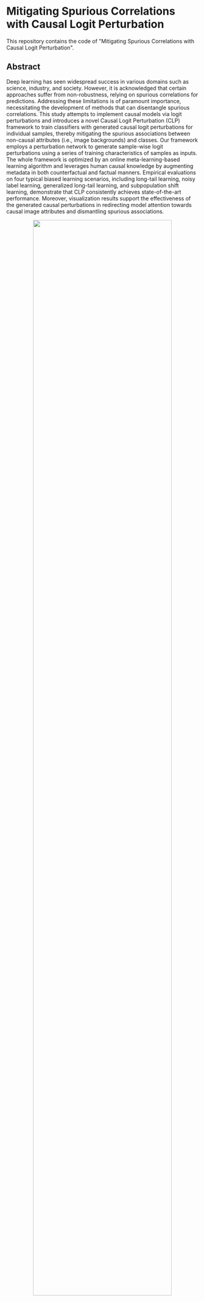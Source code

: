 
# Mitigating Spurious Correlations with Causal Logit Perturbation

 
This repository contains the code of "Mitigating Spurious Correlations with Causal Logit Perturbation".
 
## Abstract

Deep learning has seen widespread success in various domains such as science, industry, and society. However, it is acknowledged that certain approaches suffer from non-robustness, relying on spurious correlations for predictions. Addressing these limitations is of paramount importance, necessitating the development of methods that can disentangle spurious correlations. This study attempts to implement causal models via logit perturbations and introduces a novel Causal Logit Perturbation (CLP) framework to train classifiers with generated causal logit perturbations for individual samples, thereby mitigating the spurious associations between non-causal attributes (i.e., image backgrounds) and classes. Our framework employs a perturbation network to generate sample-wise logit perturbations using a series of training characteristics of samples as inputs. The whole framework is optimized by an online meta-learning-based learning algorithm and leverages human causal knowledge by augmenting metadata in both counterfactual and factual manners. Empirical evaluations on four typical biased learning scenarios, including long-tail learning, noisy label learning, generalized long-tail learning, and subpopulation shift learning, demonstrate that CLP consistently achieves state-of-the-art performance. Moreover, visualization results support the effectiveness of the generated causal perturbations in redirecting model attention towards causal image attributes and dismantling spurious associations.

<p align="center">
  <img src="img/spurious.jpg" width="85%" height="85%">
</p>

## Framework
The overall structure of CLP, which consists of four main components: the metadata augmentation module, the backbone classifier, the training characteristics module, and the perturbation network which generates sample-wise logit perturbations. The red and green lines indicate the learning loops of the backbone classifier and the perturbation network, respectively.

<p align="center">
  <img src="img/framework.jpg" width="85%" height="85%">
</p>

## Requirements

- PyTorch >= 1.2.0
- Python3
- torchvision
- PIL
- argparse
- numpy


## Getting started

### Dataset

For long-tailed and noisy cifar data, the generation steps follow those in [Meta-Weight-Net](https://proceedings.neurips.cc/paper_files/paper/2019/file/e58cc5ca94270acaceed13bc82dfedf7-Paper.pdf).
- Long-tailed CIFAR10/100: The long-tailed version of CIFAR10/100. Detailed generation process can be seen in "./data/cifar/CIFAR_process.py".
- Noisy CIFAR10/100: The noisy version of CIFAR10/100. Detailed generation process can be seen in "./data/cifar/CIFAR_process.py".

For generalized long-tail benchmark, including ImageNet-GLT and MSCOCO-GLT, the generation steps follow those in [IFL](https://www.ecva.net/papers/eccv_2022/papers_ECCV/papers/136840698.pdf)
- ImageNet-GLT: The generalized long-tail version of ImageNet. Detailed generation process can be seen in "./data/GLT/_ImageNetGeneration".
- MSCOCO-GLT: The generalized long-tail version of MSCOCO. Detailed generation process can be seen in "./data/GLT/_COCOGeneration".

For the subpopulation shift benchmark, the acquisition process follows that of [chang et al.](https://openaccess.thecvf.com/content/CVPR2021/papers/Chang_Towards_Robust_Classification_Model_by_Counterfactual_and_Invariant_Data_Generation_CVPR_2021_paper.pdf)
- Waterbirds: Detailed processing steps can be seen in "./data/subpopulation/waterbirds_datasets.py".

### Train

We give training examples using cifar data:

Training on CIFAR-LT-10/100:
```
CIFAR100-LT, 
python CLP_train.py --imb_factor 10 --dataset cifar100 --num_classes 100
```
- The lambda value that guides the strength of the saliency regularization term can be changed in Line 44 of ``CLP_train.py".
- The infilling manner for the causal (foreground) and non-causal (background) components of images can be changed in Lines 55-56 of ``CLP_train.py". 
- The volume of metadata can be changed in Line 38 of ``CLP_train.py".


Or run the script:

```
sh train.sh
```

Training on Noisy CIFAR10/100 with flip noise:
```
Noisy CIFAR100, 
python CLP_train.py --corruption_type flip2 --corruption_ratio 0.2 --dataset cifar100 --num_classes 100
```

Or run the script:

```
sh train-noise.sh
```

### Test
```
python test.py
```

## Experimental results

For long-tail learning tasks:

<p align="center">
  <img src="img/LT1.jpg" width="85%" height="85%">
</p>
<p align="center">
  <img src="img/LT2.jpg" width="85%" height="85%">
</p>

For noisy learning tasks:

<p align="center">
  <img src="img/noise.jpg" width="85%" height="85%">
</p>

For subpopulation shift tasks:

<p align="center">
  <img src="img/subpopulation.jpg" width="85%" height="85%">
</p>

For generalized long-tail learning tasks:

<p align="center">
  <img src="img/GLT1.jpg" width="85%" height="85%">
</p>
<p align="center">
  <img src="img/GLT2.jpg" width="85%" height="85%">
</p>

For more results, please refer to our paper. 
